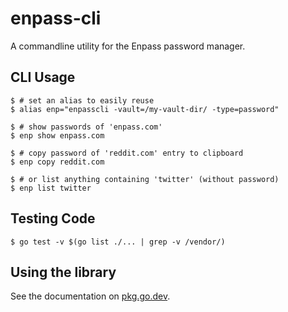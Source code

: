enpass-cli
==========

A commandline utility for the Enpass password manager.

CLI Usage
-----
```shell
$ # set an alias to easily reuse
$ alias enp="enpasscli -vault=/my-vault-dir/ -type=password"

$ # show passwords of 'enpass.com'
$ enp show enpass.com

$ # copy password of 'reddit.com' entry to clipboard
$ enp copy reddit.com

$ # or list anything containing 'twitter' (without password)
$ enp list twitter
```

Testing Code
-------
```shell
$ go test -v $(go list ./... | grep -v /vendor/)
```

Using the library
-----------------
See the documentation on [pkg.go.dev](https://pkg.go.dev/github.com/hazcod/enpass-cli/pkg/enpass).
